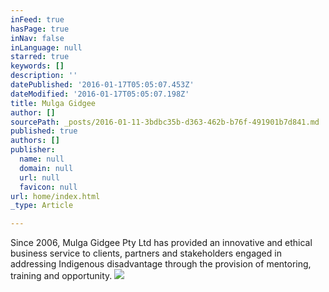 ```yaml
---
inFeed: true
hasPage: true
inNav: false
inLanguage: null
starred: true
keywords: []
description: ''
datePublished: '2016-01-17T05:05:07.453Z'
dateModified: '2016-01-17T05:05:07.198Z'
title: Mulga Gidgee
author: []
sourcePath: _posts/2016-01-11-3bdbc35b-d363-462b-b76f-491901b7d841.md
published: true
authors: []
publisher:
  name: null
  domain: null
  url: null
  favicon: null
url: home/index.html
_type: Article

---
```

Since 2006, Mulga Gidgee Pty 
Ltd has provided an innovative and ethical business service to clients, 
partners and stakeholders engaged in addressing Indigenous disadvantage 
through the provision of mentoring, training and opportunity.
![](https://the-grid-user-content.s3-us-west-2.amazonaws.com/da2884d5-35c4-466d-99f7-b1ae98762c6d.jpg)